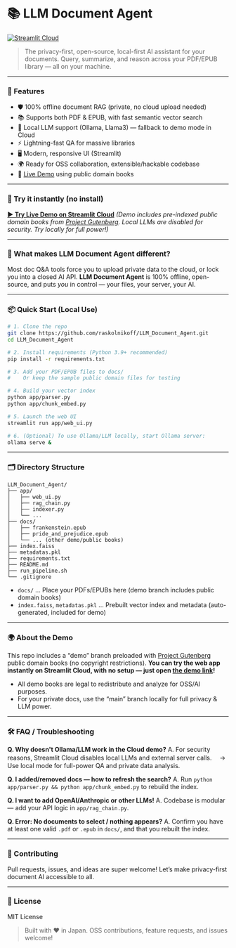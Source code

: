 # 📚 LLM Document Agent

[![Streamlit Cloud](https://static.streamlit.io/badges/streamlit_badge_black_white.svg)](https://llmdocumentagent-j7vpndghp2wayqvnfeo2ac.streamlit.app/)

> The privacy-first, open-source, local-first AI assistant for your documents.
> Query, summarize, and reason across your PDF/EPUB library — all on your machine.

---

### 🚀 Features

* 🛡️ 100% offline document RAG (private, no cloud upload needed)
* 📚 Supports both PDF & EPUB, with fast semantic vector search
* 🤖 Local LLM support (Ollama, Llama3) — fallback to demo mode in Cloud
* ⚡ Lightning-fast QA for massive libraries
* 🖥️ Modern, responsive UI (Streamlit)
* 🌍 Ready for OSS collaboration, extensible/hackable codebase
* 🔗 [Live Demo](https://llmdocumentagent-j7vpndghp2wayqvnfeo2ac.streamlit.app/) using public domain books

---

### 🌟 Try it instantly (no install)

**[▶️ Try Live Demo on Streamlit Cloud](https://llmdocumentagent-j7vpndghp2wayqvnfeo2ac.streamlit.app/)**
*(Demo includes pre-indexed public domain books from [Project Gutenberg](https://www.gutenberg.org/). Local LLMs are disabled for security. Try locally for full power!)*

---

### 📖 What makes LLM Document Agent different?

Most doc Q\&A tools force you to upload private data to the cloud, or lock you into a closed AI API.
**LLM Document Agent** is 100% offline, open-source, and puts *you* in control — your files, your server, your AI.

---

### 📦 Quick Start (Local Use)

```bash
# 1. Clone the repo
git clone https://github.com/raskolnikoff/LLM_Document_Agent.git
cd LLM_Document_Agent

# 2. Install requirements (Python 3.9+ recommended)
pip install -r requirements.txt

# 3. Add your PDF/EPUB files to docs/
#    Or keep the sample public domain files for testing

# 4. Build your vector index
python app/parser.py
python app/chunk_embed.py

# 5. Launch the web UI
streamlit run app/web_ui.py

# 6. (Optional) To use Ollama/LLM locally, start Ollama server:
ollama serve &
```

---

### 🗂️ Directory Structure

```
LLM_Document_Agent/
├── app/
│   ├── web_ui.py
│   ├── rag_chain.py
│   ├── indexer.py
│   └── ...
├── docs/
│   ├── frankenstein.epub
│   ├── pride_and_prejudice.epub
│   └── ... (other demo/public books)
├── index.faiss
├── metadatas.pkl
├── requirements.txt
├── README.md
├── run_pipeline.sh
└── .gitignore
```

* `docs/` ... Place your PDFs/EPUBs here (demo branch includes public domain books)
* `index.faiss`, `metadatas.pkl` ... Prebuilt vector index and metadata (auto-generated, included for demo)

---

### 🌍 About the Demo

This repo includes a “demo” branch preloaded with [Project Gutenberg](https://www.gutenberg.org/) public domain books (no copyright restrictions).
**You can try the web app instantly on Streamlit Cloud, with no setup — just open [the demo link](https://llmdocumentagent-j7vpndghp2wayqvnfeo2ac.streamlit.app/)!**

* All demo books are legal to redistribute and analyze for OSS/AI purposes.
* For your private docs, use the “main” branch locally for full privacy & LLM power.

---

### 🛠️ FAQ / Troubleshooting

**Q. Why doesn't Ollama/LLM work in the Cloud demo?**
A. For security reasons, Streamlit Cloud disables local LLMs and external server calls.
　→ Use local mode for full-power QA and private data analysis.

**Q. I added/removed docs — how to refresh the search?**
A. Run `python app/parser.py && python app/chunk_embed.py` to rebuild the index.

**Q. I want to add OpenAI/Anthropic or other LLMs!**
A. Codebase is modular — add your API logic in `app/rag_chain.py`.

**Q. Error: No documents to select / nothing appears?**
A. Confirm you have at least one valid `.pdf` or `.epub` in `docs/`, and that you rebuilt the index.

---

### 🤝 Contributing

Pull requests, issues, and ideas are super welcome!
Let’s make privacy-first document AI accessible to all.

---

### 📖 License

MIT License

> Built with ❤️ in Japan.
> OSS contributions, feature requests, and issues welcome!
